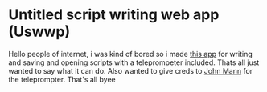 # Untitled script writing web app (Uswwp)
Hello people of internet, i was kind of bored so i made [this app](https://baztube.github.io/Uswwp/) for writing and saving and opening scripts with a teleprompeter included. Thats all just wanted to say what it can do. Also wanted to give creds to [John Mann](https://codepen.io/startupsandcode) for the teleprompter. That's all byee
